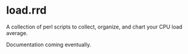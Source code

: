 # load.rrd
A collection of perl scripts to collect, organize, and chart your CPU load average.

Documentation coming eventually.
